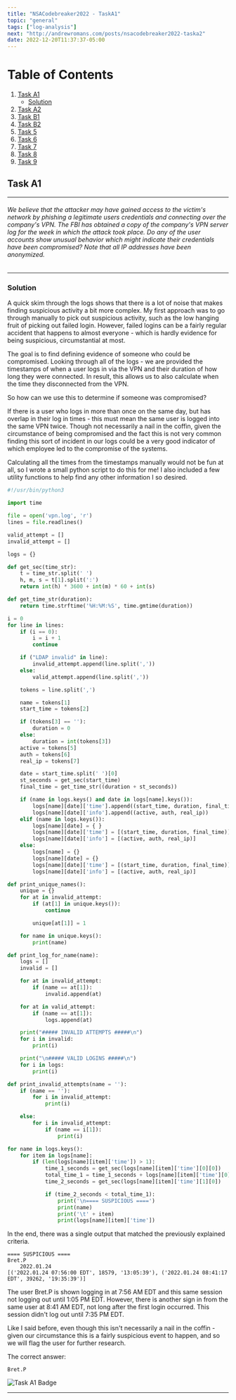 ```yaml
---
title: "NSACodebreaker2022 - TaskA1"
topic: "general"
tags: ["log-analysis"]
next: "http://andrewromans.com/posts/nsacodebreaker2022-taska2"
date: 2022-12-20T11:37:37-05:00
---
```


# Table of Contents
1. [Task A1](#task-a1)
	- [Solution](#solution)
2. [Task A2](http://localhost:1313/posts/nsacodebreaker2022-taska2)
3. [Task B1](http://localhost:1313/posts/nsacodebreaker2022-taskb1/)
4. [Task B2](http://localhost:1313/posts/nsacodebreaker2022-taskb2/)
5. [Task 5](http://localhost:1313/posts/nsacodebreaker2022-task5/)
6. [Task 6](http://localhost:1313/posts/nsacodebreaker2022-task6/)
7. [Task 7](http://localhost:1313/posts/nsacodebreaker2022-task7/)
8. [Task 8](http://localhost:1313/posts/nsacodebreaker2022-task8/)
9. [Task 9](http://localhost:1313/posts/nsacodebreaker2022-task9/)

## Task A1 

- - - 
###### We believe that the attacker may have gained access to the victim's network by phishing a legitimate users credentials and connecting over the company's VPN. The FBI has obtained a copy of the company's VPN server log for the week in which the attack took place. Do any of the user accounts show unusual behavior which might indicate their credentials have been compromised? Note that all IP addresses have been anonymized.
- - -

### Solution

A quick skim through the logs shows that there is a lot of noise that makes finding suspicious activity a bit more complex. My first approach was to go through manually to pick out suspicious activity, such as the low hanging fruit of picking out failed login. However, failed logins can be a fairly regular accident that happens to almost everyone - which is hardly evidence for being suspicious, circumstantial at most.

The goal is to find defining evidence of someone who could be compromised. Looking through all of the logs - we are provided the timestamps of when a user logs in via the VPN and their duration of how long they were connected. In result, this allows us to also calculate when the time they disconnected from the VPN. 

So how can we use this to determine if someone was compromised?

If there is a user who logs in more than once on the same day, but has overlap in their log in times - this must mean the same user is logged into the same VPN twice. Though not necessarily a nail in the coffin, given the circumstance of being compromised and the fact this is not very common finding this sort of incident in our logs could be a very good indicator of which employee led to the compromise of the systems. 

Calculating all the times from the timestamps manually would not be fun at all, so I wrote a small python script to do this for me! I also included a few utility functions to help find any other information I so desired. 

```python
#!/usr/bin/python3

import time

file = open('vpn.log', 'r')
lines = file.readlines()

valid_attempt = []
invalid_attempt = []

logs = {}

def get_sec(time_str):
	t = time_str.split(' ')
	h, m, s = t[1].split(':')
	return int(h) * 3600 + int(m) * 60 + int(s)

def get_time_str(duration):
	return time.strftime('%H:%M:%S', time.gmtime(duration))

i = 0
for line in lines:
	if (i == 0):
		i = i + 1
		continue

	if ("LDAP invalid" in line):
		invalid_attempt.append(line.split(','))
	else:
		valid_attempt.append(line.split(','))

	tokens = line.split(',')

	name = tokens[1]
	start_time = tokens[2]

	if (tokens[3] == ''):
		duration = 0
	else:
		duration = int(tokens[3])
	active = tokens[5]
	auth = tokens[6]
	real_ip = tokens[7]

	date = start_time.split(' ')[0]
	st_seconds = get_sec(start_time)
	final_time = get_time_str((duration + st_seconds))

	if (name in logs.keys() and date in logs[name].keys()):
		logs[name][date]['time'].append((start_time, duration, final_time))
		logs[name][date]['info'].append((active, auth, real_ip))
	elif (name in logs.keys()):
		logs[name][date] = { }
		logs[name][date]['time'] = [(start_time, duration, final_time)]
		logs[name][date]['info'] = [(active, auth, real_ip)]
	else:
		logs[name] = {}
		logs[name][date] = {}
		logs[name][date]['time'] = [(start_time, duration, final_time)]
		logs[name][date]['info'] = [(active, auth, real_ip)]

def print_unique_names():
	unique = {}
	for at in invalid_attempt:
		if (at[1] in unique.keys()):
			continue

		unique[at[1]] = 1

	for name in unique.keys():
		print(name)

def print_log_for_name(name):
	logs = []
	invalid = []

	for at in invalid_attempt:
		if (name == at[1]):
			invalid.append(at)

	for at in valid_attempt:
		if (name == at[1]):
			logs.append(at)

	print("##### INVALID ATTEMPTS #####\n")
	for i in invalid:
		print(i)

	print("\n##### VALID LOGINS #####\n")
	for i in logs:
		print(i)

def print_invalid_attempts(name = ''):
	if (name == ''):
		for i in invalid_attempt:
			print(i)

	else:
		for i in invalid_attempt:
			if (name == i[1]):
				print(i)

for name in logs.keys():
	for item in logs[name]:
		if (len(logs[name][item]['time']) > 1):
			time_1_seconds = get_sec(logs[name][item]['time'][0][0])
			total_time_1 = time_1_seconds + logs[name][item]['time'][0][1]
			time_2_seconds = get_sec(logs[name][item]['time'][1][0])

			if (time_2_seconds < total_time_1):
				print('\n==== SUSPICIOUS ====')
				print(name)
				print('\t' + item)
				print(logs[name][item]['time'])
```

In the end, there was a single output that matched the previously explained criteria.

```
==== SUSPICIOUS ====
Bret.P
	2022.01.24
[('2022.01.24 07:56:00 EDT', 18579, '13:05:39'), ('2022.01.24 08:41:17 EDT', 39262, '19:35:39')]
```

The user Bret.P is shown logging in at 7:56 AM EDT and this same session not logging out until 1:05 PM EDT. However, there is another sign in from the same user at 8:41 AM EDT, not long after the first login occurred. This session didn't log out until 7:35 PM EDT. 

Like I said before, even though this isn't necessarily a nail in the coffin - given our circumstance this is a fairly suspicious event to happen, and so we will flag the user for further research.

The correct answer:

`Bret.P`

![Task A1 Badge](/posts/badgea1.png "Task A1 Badge")

- - -
